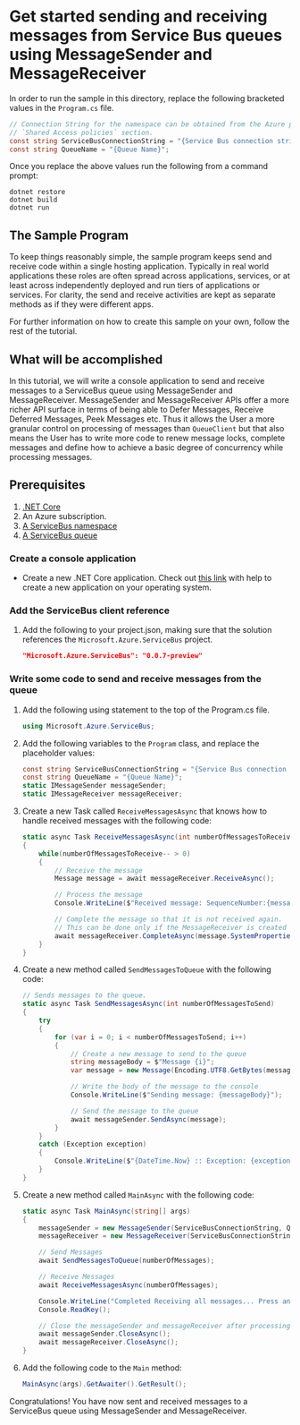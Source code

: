 # Get started sending and receiving messages from Service Bus queues using MessageSender and MessageReceiver

In order to run the sample in this directory, replace the following bracketed values in the `Program.cs` file.

```csharp
// Connection String for the namespace can be obtained from the Azure portal under the 
// `Shared Access policies` section.
const string ServiceBusConnectionString = "{Service Bus connection string}";
const string QueueName = "{Queue Name}";
```

Once you replace the above values run the following from a command prompt:
   
```
dotnet restore
dotnet build
dotnet run
```

## The Sample Program
To keep things reasonably simple, the sample program keeps send and receive code within a single hosting application.
Typically in real world applications these roles are often spread across applications, services, or at least across 
independently deployed and run tiers of applications or services. For clarity, the send and receive activities are kept as 
separate methods as if they were different apps.

For further information on how to create this sample on your own, follow the rest of the tutorial.

## What will be accomplished
In this tutorial, we will write a console application to send and receive messages to a ServiceBus queue using MessageSender and MessageReceiver.
MessageSender and MessageReceiver APIs offer a more richer API surface in terms of being able to Defer Messages, Receive Deferred Messages, 
Peek Messages etc. Thus it allows the User a more granular control on processing of messages than `QueueClient` but that also means the User has 
to write more code to renew message locks, complete messages and define how to achieve a basic degree of concurrency while processing messages.

## Prerequisites
1. [.NET Core](https://www.microsoft.com/net/core)
2. An Azure subscription.
3. [A ServiceBus namespace](https://docs.microsoft.com/en-us/azure/service-bus-messaging/service-bus-create-namespace-portal) 
4. [A ServiceBus queue](https://docs.microsoft.com/en-us/azure/service-bus-messaging/service-bus-dotnet-get-started-with-queues#2-create-a-queue-using-the-azure-portal)

### Create a console application

- Create a new .NET Core application. Check out [this link](https://docs.microsoft.com/en-us/dotnet/articles/core/getting-started) with help to create a new application on your operating system.

### Add the ServiceBus client reference

1. Add the following to your project.json, making sure that the solution references the `Microsoft.Azure.ServiceBus` project.

    ```json
    "Microsoft.Azure.ServiceBus": "0.0.7-preview"
    ```

### Write some code to send and receive messages from the queue
1. Add the following using statement to the top of the Program.cs file.
   
    ```csharp
    using Microsoft.Azure.ServiceBus;
    ```

1. Add the following variables to the `Program` class, and replace the placeholder values:
    
    ```csharp
    const string ServiceBusConnectionString = "{Service Bus connection string}";
    const string QueueName = "{Queue Name}";
	static IMessageSender messageSender;
    static IMessageReceiver messageReceiver;
    ```

1. Create a new Task called `ReceiveMessagesAsync` that knows how to handle received messages with the following code:

	```csharp
	static async Task ReceiveMessagesAsync(int numberOfMessagesToReceive)
    {
		while(numberOfMessagesToReceive-- > 0)
        {
			// Receive the message
            Message message = await messageReceiver.ReceiveAsync();

            // Process the message
            Console.WriteLine($"Received message: SequenceNumber:{message.SystemProperties.SequenceNumber} Body:{Encoding.UTF8.GetString(message.Body)}");

            // Complete the message so that it is not received again.
            // This can be done only if the MessageReceiver is created in ReceiveMode.PeekLock mode (which is default).
            await messageReceiver.CompleteAsync(message.SystemProperties.LockToken);
        }
    }
	```
1. Create a new method called `SendMessagesToQueue` with the following code:

    ```csharp
    // Sends messages to the queue.
    static async Task SendMessagesAsync(int numberOfMessagesToSend)
    {
		try
        {
			for (var i = 0; i < numberOfMessagesToSend; i++)
			{
				// Create a new message to send to the queue
				string messageBody = $"Message {i}";
				var message = new Message(Encoding.UTF8.GetBytes(messageBody));

				// Write the body of the message to the console
				Console.WriteLine($"Sending message: {messageBody}");

				// Send the message to the queue
				await messageSender.SendAsync(message);
			}
        }
        catch (Exception exception)
        {
			Console.WriteLine($"{DateTime.Now} :: Exception: {exception.Message}");
        }
	}
    ```

1. Create a new method called `MainAsync` with the following code:
   
    ```csharp
    static async Task MainAsync(string[] args)
    {
        messageSender = new MessageSender(ServiceBusConnectionString, QueueName);
        messageReceiver = new MessageReceiver(ServiceBusConnectionString, QueueName, ReceiveMode.PeekLock);

		// Send Messages
        await SendMessagesToQueue(numberOfMessages);

		// Receive Messages
        await ReceiveMessagesAsync(numberOfMessages);

		Console.WriteLine("Completed Receiving all messages... Press any key to exit");
		Console.ReadKey();

		// Close the messageSender and messageReceiver after processing all needed messages.
        await messageSender.CloseAsync();
        await messageReceiver.CloseAsync();
    }
    ```

1. Add the following code to the `Main` method:
    
    ```csharp
    MainAsync(args).GetAwaiter().GetResult();
    ```

Congratulations! You have now sent and received messages to a ServiceBus queue using MessageSender and MessageReceiver.
